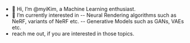 - 👋 Hi, I’m @myiKim, a Machine Learning enthusiast.
- 👀 I’m currently interested in 
-- Neural Rendering algorithms such as NeRF, variants of NeRF etc.
-- Generative Models such as GANs, VAEs etc.
- reach me out, if you are interested in those topics.

<!---
myiKim/myiKim is a ✨ special ✨ repository because its `README.md` (this file) appears on your GitHub profile.
You can click the Preview link to take a look at your changes.
--->
